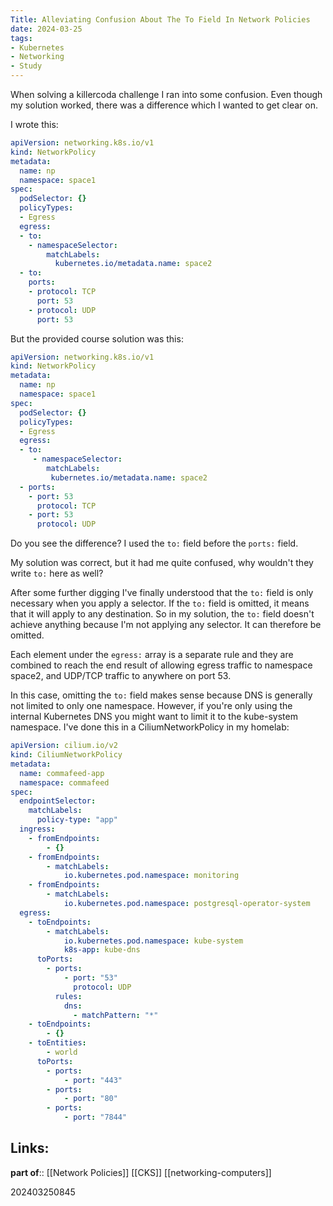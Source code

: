 ```yaml
---
Title: Alleviating Confusion About The To Field In Network Policies
date: 2024-03-25
tags:
- Kubernetes
- Networking
- Study
---
```


When solving a killercoda challenge I ran into some confusion. Even though my solution worked, there was a difference which I wanted to get clear on. 

I wrote this:

```yaml
apiVersion: networking.k8s.io/v1
kind: NetworkPolicy
metadata:
  name: np
  namespace: space1
spec:
  podSelector: {}
  policyTypes:
  - Egress
  egress:
  - to:
    - namespaceSelector:
        matchLabels:
          kubernetes.io/metadata.name: space2
  - to:
    ports:
    - protocol: TCP
      port: 53
    - protocol: UDP
      port: 53
```

But the provided course solution was this:

```yaml
apiVersion: networking.k8s.io/v1
kind: NetworkPolicy
metadata:
  name: np
  namespace: space1
spec:
  podSelector: {}
  policyTypes:
  - Egress
  egress:
  - to:
     - namespaceSelector:
        matchLabels:
         kubernetes.io/metadata.name: space2
  - ports:
    - port: 53
      protocol: TCP
    - port: 53
      protocol: UDP
```

Do you see the difference? I used the `to:` field before the `ports:`  field.

My solution was correct, but it had me quite confused, why wouldn't they write `to:` here as well?

After some further digging I've finally understood that the `to:` field is only necessary when you apply a selector. If the `to:` field is omitted, it means that it will apply to any destination. So in my solution, the `to:` field doesn't achieve anything because I'm not applying any selector. It can therefore be omitted.

Each element under the `egress:` array is a separate rule and they are combined to reach the end result of allowing egress traffic to namespace space2, and UDP/TCP traffic to anywhere on port 53.

In this case, omitting the `to:` field makes sense because DNS is generally not limited to only one namespace. However, if you're only using the internal Kubernetes DNS you might want to limit it to the kube-system namespace. I've done this in a CiliumNetworkPolicy in my homelab:

```yaml
apiVersion: cilium.io/v2
kind: CiliumNetworkPolicy
metadata:
  name: commafeed-app
  namespace: commafeed
spec:
  endpointSelector:
    matchLabels:
      policy-type: "app"
  ingress:
    - fromEndpoints:
        - {}
    - fromEndpoints:
        - matchLabels:
            io.kubernetes.pod.namespace: monitoring
    - fromEndpoints:
        - matchLabels:
            io.kubernetes.pod.namespace: postgresql-operator-system
  egress:
    - toEndpoints:
        - matchLabels:
            io.kubernetes.pod.namespace: kube-system
            k8s-app: kube-dns
      toPorts:
        - ports:
            - port: "53"
              protocol: UDP
          rules:
            dns:
              - matchPattern: "*"
    - toEndpoints:
        - {}
    - toEntities:
        - world
      toPorts:
        - ports:
            - port: "443"
        - ports:
            - port: "80"
        - ports:
            - port: "7844"
```


## Links:

**part of**:: [[Network Policies]]
[[CKS]]
[[networking-computers]]


202403250845

